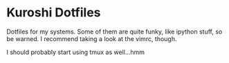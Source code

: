 Kuroshi Dotfiles
================

Dotfiles for my systems. Some of them are quite funky, like ipython stuff, so be
warned. I recommend taking a look at the vimrc, though.

I should probably start using tmux as well...hmm
